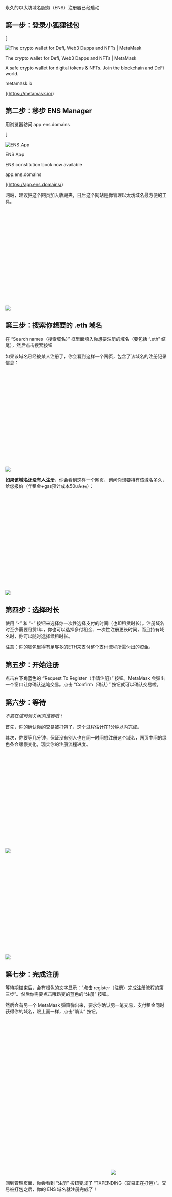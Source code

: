 永久的以太坊域名服务（ENS）注册器已经启动

## 第一步：登录小狐狸钱包

[

![The crypto wallet for Defi, Web3 Dapps and NFTs | MetaMask](https://images.ctfassets.net/9sy2a0egs6zh/77mVisJcj8sMquYlW3iq73/1d47648a1511e1e79b5b58bba0bebf80/home_featured.png)

The crypto wallet for Defi, Web3 Dapps and NFTs | MetaMask

A safe crypto wallet for digital tokens & NFTs. Join the blockchain and DeFi world.

metamask.io







](https://metamask.io/)

## 第二步：移步 ENS Manager

用浏览器访问 app.ens.domains

[

![ENS App](https://app.ens.domains/static/media/ENSIcon.e806751ddfd6a5b549e599544234f39f.svg)

ENS App

ENS constitution book now available

app.ens.domains







](https://app.ens.domains/)

网站，建议把这个网页加入收藏夹，日后这个网站是你管理以太坊域名最方便的工具。

![](data:image/svg+xml,%3csvg%20xmlns=%27http://www.w3.org/2000/svg%27%20version=%271.1%27%20width=%271525%27%20height=%27908%27/%3e)![](https://mirror.xyz/_next/image?url=https%3A%2F%2Fimages.mirror-media.xyz%2Fpublication-images%2FDxLbNcuuQZXN69i933y1s.png&w=3840&q=90)

## 第三步：搜索你想要的 .eth 域名

在 “Search names（搜索域名）” 框里面填入你想要注册的域名（要包括 “.eth” 结尾），然后点击搜索按钮

如果该域名已经被某人注册了，你会看到这样一个网页，包含了该域名的注册记录信息：

![](data:image/svg+xml,%3csvg%20xmlns=%27http://www.w3.org/2000/svg%27%20version=%271.1%27%20width=%271525%27%20height=%27908%27/%3e)![](https://mirror.xyz/_next/image?url=https%3A%2F%2Fimages.mirror-media.xyz%2Fpublication-images%2FL2OSMDxFSNd_vaa10oZwI.png&w=3840&q=90)

**如果该域名还没有人注册**，你会看到这样一个网页，询问你想要持有该域名多久，给您报价（年租金+gas预计成本50u左右）：

![](data:image/svg+xml,%3csvg%20xmlns=%27http://www.w3.org/2000/svg%27%20version=%271.1%27%20width=%271525%27%20height=%27908%27/%3e)![](https://mirror.xyz/_next/image?url=https%3A%2F%2Fimages.mirror-media.xyz%2Fpublication-images%2FeZ6xoYD1dP1aPqnF5uib-.png&w=3840&q=90)

## 第四步：选择时长

使用 “-” 和 “+” 按钮来选择你一次性选择支付的时间（也即租赁时长）。注册域名时至少需要租赁1年，你也可以选择多付租金、一次性注册更长时间，而且持有域名时，你可以随时选择续租时长。

注意：你的钱包里得有足够多的ETH来支付整个支付流程所需付出的资金。

## 第五步：开始注册

点击右下角蓝色的 “Request To Register（申请注册）” 按钮。MetaMask 会弹出一个窗口让你确认这笔交易。点击 “Confirm（确认）” 按钮就可以确认交易啦。

## 第六步：等待

_不要在这时候关闭浏览器哦！_

首先，你的确认你的交易被打包了，这个过程估计在1分钟以内完成。

其次，你要等几分钟，保证没有别人也在同一时间想注册这个域名，网页中间的绿色条会缓慢变化，现实你的注册流程进度。

![](data:image/svg+xml,%3csvg%20xmlns=%27http://www.w3.org/2000/svg%27%20version=%271.1%27%20width=%271525%27%20height=%27908%27/%3e)![](https://mirror.xyz/_next/image?url=https%3A%2F%2Fimages.mirror-media.xyz%2Fpublication-images%2F5uuaG12hn0S_s02FdrjIH.png&w=3840&q=90)

![](data:image/svg+xml,%3csvg%20xmlns=%27http://www.w3.org/2000/svg%27%20version=%271.1%27%20width=%271525%27%20height=%27908%27/%3e)![](https://mirror.xyz/_next/image?url=https%3A%2F%2Fimages.mirror-media.xyz%2Fpublication-images%2FZeGoWViG8cs7uOwk2fYYU.png&w=3840&q=90)

## 第七步：完成注册

等待期结束后，会有橙色的文字显示：“点击 register（注册）完成注册流程的第三步”。然后你需要点击哦昂变的蓝色的“注册” 按钮。

然后会有另一个 MetaMask 弹窗弹出来，要求你确认另一笔交易，支付租金同时获得你的域名，跟上面一样，点击“确认” 按钮。

![](data:image/svg+xml,%3csvg%20xmlns=%27http://www.w3.org/2000/svg%27%20version=%271.1%27%20width=%27329%27%20height=%27485%27/%3e)![](https://mirror.xyz/_next/image?url=https%3A%2F%2Fimages.mirror-media.xyz%2Fpublication-images%2FK1qxNgwZzAHmIVK4H2Rvq.png&w=750&q=90)

回到管理页面，你会看到 “注册” 按钮变成了 “TXPENDING（交易正在打包）”。交易被打包之后，你的 ENS 域名就注册完成了！

![](data:image/svg+xml,%3csvg%20xmlns=%27http://www.w3.org/2000/svg%27%20version=%271.1%27%20width=%271525%27%20height=%27908%27/%3e)![](https://mirror.xyz/_next/image?url=https%3A%2F%2Fimages.mirror-media.xyz%2Fpublication-images%2FnP-YcWnM4keJ8yXjAiatG.png&w=3840&q=90)

## 然后就完成啦！

以上就是全部的注册流程了。

然后你需要建立你的 ENS 记录，让你的域名会在软件中解析为你选定的地址。日后你的朋友给你转账时就不用费劲地输入地址了，只需要输入你的 ENS 域名就可以了（只要他们用的是支持 ENS 域名的钱包）。

## 批量查未注册的ens域名

批量查ens [https://www.ens.vision/](https://www.ens.vision/)

-   **更多干货及最新资讯请关注希爷推特：**
-   [https://twitter.com/yakin168](https://twitter.com/yakin168)